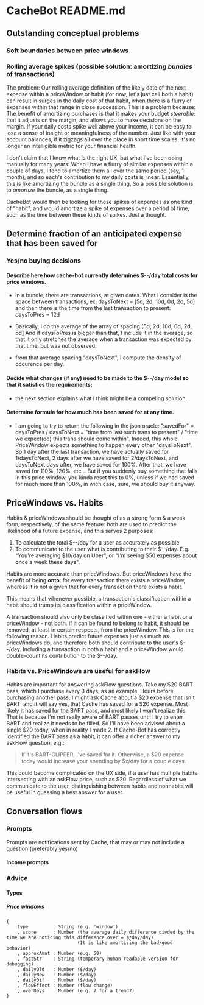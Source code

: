 # CacheBot README.md

## Outstanding conceptual problems
### Soft boundaries between price windows
### Rolling average spikes (possible solution: amortizing _bundles_ of transactions)
The problem: Our rolling average definition of the likely date of the next expense within a priceWindow or habit (for now, let's just call both a habit) can result in surges in the daily cost of that habit, when there is a flurry of expenses within that range in close succession. This is a problem because: The benefit of amortizing purchases is that it makes your budget _steerable_: that it adjusts on the margin, and allows you to make decisions on the margin. If your daily costs spike well above your income, it can be easy to lose a sense of insight or meaningfulness of the number. Just like with your account balances, if it zigzags all over the place in short time scales, it's no longer an intelligible metric for your financial health.

I don't claim that I know what is the right UX, but what I've been doing manually for many years: When I have a flurry of similar expenses within a couple of days, I tend to amortize them all over the same period (say, 1 month), and so each's contribution to my daily costs is linear. Essentially, this is like amortizing the bundle as a single thing. So a possible solution is to _amortize_ the bundle, as a single thing.

CacheBot would then be looking for these spikes of expenses as one kind of "habit", and would amortize a spike of expenses over a period of time, such as the time between these kinds of spikes. Just a thought.

## Determine fraction of an anticipated expense that has been saved for
### Yes/no buying decisions
#### Describe here how cache-bot currently determines $--/day total costs for price windows.
- in a bundle, there are transactions, at given dates. What I consider is the space between transactions,
ex: daysToNext = [5d, 2d, 10d, 0d, 2d, 5d]
and then there is the time from the last transaction to present: daysToPres = 12d

- Basically, I do the average of the array of spacing [5d, 2d, 10d, 0d, 2d, 5d]
And if daysToPres is bigger than that, I include it in the average,
so that it only stretches the average when a transaction was expected by that time, but was not observed.

- from that average spacing "daysToNext", I compute the density of occurence per day.

#### Decide what changes (if any) need to be made to the $--/day model so that it satisfies the requirements:
- the next section explains what I think might be a compeling solution.

#### Determine formula for how much has been saved for at any time.
- I am going to try to return the following in the json oracle:
"savedFor" = daysToPres / daysToNext = "time from last such trans to present" / "time we expect(ed) this trans should come within".
Indeed, this whole PriceWindow expects something to happen every other "daysToNext". So 1 day after the last transaction,
we have actually saved for 1/daysToNext, 2 days after we have saved for 2/daysToNext, and daysToNext days after, we have saved for 100%.
After that, we have saved for 110%, 120%, etc...
But if you suddenly buy something that falls in this price window, you kinda reset this to 0%,
unless if we had saved for much more than 100%, in wich case, sure, we should buy it anyway.

## PriceWindows vs. Habits
Habits & priceWindows should be thought of as a strong form & a weak form, respectively, of the same feature: both are used to predict the likelihood of a future expense, and this serves 2 purposes:

1. To calculate the total $--/day for a user as accurately as possible.
2. To communicate to the user what is contributing to their $--/day. E.g. "You're averaging $10/day on Uber", or "I'm seeing $50 expenses about once a week these days".

Habits are more accurate than priceWindows. But priceWindows have the benefit of being **onto**: for every transaction there exists a priceWindow, whereas it is not a given that for every transaction there exists a habit.

This means that whenever possible, a transaction's classification within a habit should trump its classification within a priceWindow.

A transaction should also only be classified within one - either a habit or a priceWindow - not both. If it can be found to belong to habit, it should be removed, at least in certain respects, from the priceWindow. This is for the following reason. Habits predict future expenses just as much as priceWindows do, and therefore both should contribute to the user's $--/day. Including a transaction in both a habit and a priceWindow would double-count its contribution to the $--/day.

### Habits vs. PriceWindows are useful for askFlow

Habits are important for answering askFlow questions. Take my $20 BART pass, which I purchase every 3 days, as an example. Hours before purchasing another pass, I might ask Cache about a $20 expense that isn't BART, and it will say yes, that Cache has saved for a $20 expense. Most likely it has saved for the BART pass, and most likely I won't realize this. That is because I'm not really aware of BART passes until I try to enter BART and realize it needs to be filled. So I'll have been advised about a single $20 today, when in reality I made 2. If Cache-Bot has correctly identified the BART pass as a habit, it can offer a richer answer to my askFlow question, e.g.:
>If it's BART-CLIPPER, I've saved for it. Otherwise, a $20 expense today would increase your spending by $x/day for a couple days.

This could become complicated on the UX side, if a user has multiple habits intersecting with an askFlow price, such as $20. Regardless of what we communicate to the user, distinguishing between habits and nonhabits will be useful in guessing a best answer for a user.

## Conversation flows
### Prompts
Prompts are notifications sent by Cache, that may or may not include a question (preferably yes/no)
#### Income prompts
### Advice
#### Types
##### Price windows
```
{
    type         : String (e.g. 'window')
    , score      : Number (the average daily difference divded by the time we are noticing this difference over = $/day/day)
                          (It is like amortizing the bad/good behavior)
    , approxAmnt : Number (e.g. 50)
    , factStr    : String (temporary human readable version for debugging)
    , dailyOld   : Number ($/day)
    , dailyNew   : Number ($/day)
    , dailyDif   : Number ($/day)
    , flowEffect : Number (flow change)
    , overDays   : Number (e.g. 7 for a trend7)
}
```
